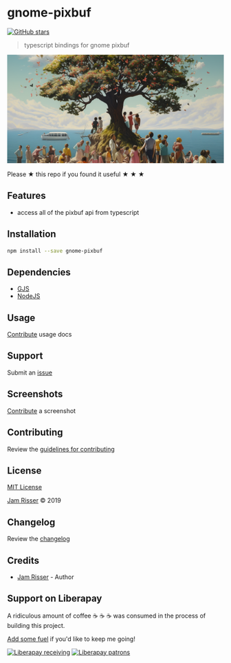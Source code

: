# gnome-pixbuf

[![GitHub stars](https://img.shields.io/github/stars/codejamninja/gnome-pixbuf.svg?style=social&label=Stars)](https://github.com/codejamninja/gnome-pixbuf)

> typescript bindings for gnome pixbuf

![](assets/gnome-pixbuf.png)

Please ★ this repo if you found it useful ★ ★ ★

## Features

- access all of the pixbuf api from typescript

## Installation

```sh
npm install --save gnome-pixbuf
```

## Dependencies

- [GJS](https://wiki.gnome.org/Attic/Gjs)
- [NodeJS](https://nodejs.org)

## Usage

[Contribute](https://github.com/codejamninja/gnome-pixbuf/blob/master/CONTRIBUTING.md) usage docs

## Support

Submit an [issue](https://github.com/codejamninja/gnome-pixbuf/issues/new)

## Screenshots

[Contribute](https://github.com/codejamninja/gnome-pixbuf/blob/master/CONTRIBUTING.md) a screenshot

## Contributing

Review the [guidelines for contributing](https://github.com/codejamninja/gnome-pixbuf/blob/master/CONTRIBUTING.md)

## License

[MIT License](https://github.com/codejamninja/gnome-pixbuf/blob/master/LICENSE)

[Jam Risser](https://codejam.ninja) © 2019

## Changelog

Review the [changelog](https://github.com/codejamninja/gnome-pixbuf/blob/master/CHANGELOG.md)

## Credits

- [Jam Risser](https://codejam.ninja) - Author

## Support on Liberapay

A ridiculous amount of coffee ☕ ☕ ☕ was consumed in the process of building this project.

[Add some fuel](https://liberapay.com/codejamninja/donate) if you'd like to keep me going!

[![Liberapay receiving](https://img.shields.io/liberapay/receives/codejamninja.svg?style=flat-square)](https://liberapay.com/codejamninja/donate)
[![Liberapay patrons](https://img.shields.io/liberapay/patrons/codejamninja.svg?style=flat-square)](https://liberapay.com/codejamninja/donate)
